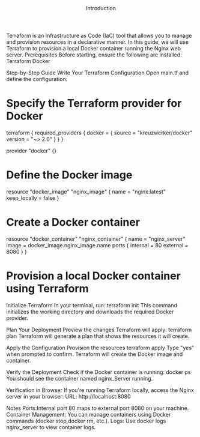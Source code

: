<header>Introduction</header>
Terraform is an Infrastructure as Code (IaC) tool that allows you to manage and provision resources in a declarative manner. In this guide, we will use Terraform to provision a local Docker container running the Nginx web server.
Prerequisites
Before starting, ensure the following are installed:
Terraform
Docker

Step-by-Step Guide
Write Your Terraform Configuration
Open main.tf and define the configuration:
# Specify the Terraform provider for Docker
terraform {
  required_providers {
    docker = {
      source  = "kreuzwerker/docker"
      version = "~> 2.0"
    }
  }
}

provider "docker" {}

# Define the Docker image
resource "docker_image" "nginx_image" {
  name         = "nginx:latest"
  keep_locally = false
}

# Create a Docker container
resource "docker_container" "nginx_container" {
  name  = "nginx_server"
  image = docker_image.nginx_image.name
  ports {
    internal = 80
    external = 8080
  }
}
<h1>Provision a local Docker container using Terraform</h1>

Initialize Terraform
In your terminal, run:
terraform init
This command initializes the working directory and downloads the required Docker provider.

Plan Your Deployment
Preview the changes Terraform will apply:
terraform plan
Terraform will generate a plan that shows the resources it will create.

Apply the Configuration
Provision the resources
terraform apply
Type "yes" when prompted to confirm. Terraform will create the Docker image and container.

Verify the Deployment
Check if the Docker container is running:
docker ps
You should see the container named nginx_Server running.

Verification in Browser
If you're running Terraform locally, access the Nginx server in your browser:
URL: http://localhost:8080

Notes
Ports:Internal port 80 maps to external port 8080 on your machine.
Container Management: You can manage containers using Docker commands (docker stop,docker rm, etc.).
Logs: Use docker logs nginx_server to view container logs.
